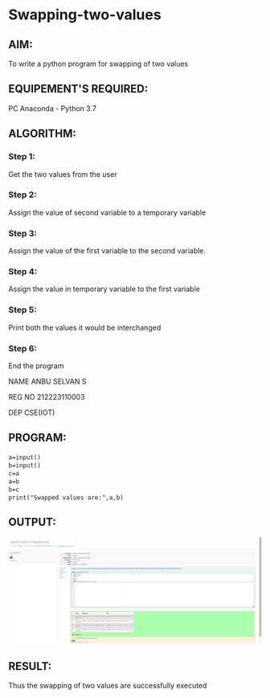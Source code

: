 # Swapping-two-values
## AIM:
To write a python program for swapping of two values
## EQUIPEMENT'S REQUIRED: 
PC
Anaconda - Python 3.7
## ALGORITHM: 
### Step 1:
Get the two values from the user
### Step 2: 
Assign the value of second variable to a temporary variable 
### Step 3: 
Assign the value of the first variable to the second variable.
### Step 4:  
Assign the value in temporary variable to the first variable
### Step 5: 
Print both the values it would be interchanged
### Step 6: 
End the program

NAME ANBU SELVAN S

REG NO 212223110003

DEP CSE(IOT)

## PROGRAM:
```
a=input()
b=input()
c=a
a=b
b=c
print("Swapped values are:",a,b)
``` 
## OUTPUT:
![alt text](<Screenshot 2024-04-10 185835-1.png>)
## RESULT:
Thus the swapping of two values are successfully executed



